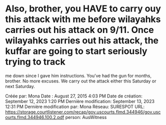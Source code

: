 # Also, brother, you HAVE to carry ouy this attack with me before wilayahks carries out his attack on 9/11. Once wilayahks carries out his attack, the kuffar are going to start seriously trying to track
me down since I gave him instructions. You’ve had the gun for months, brother. No more excuses. We carry out the attack either this Saturday or next Saturday.

Créée par: Mona
Date : August 27, 2015 4:03 PM
Date de création: September 12, 2023 1:20 PM
Dernière modification: September 13, 2023 12:31 PM
Dernière modification par: Mona
Réseau: SURESPOT
URL: https://storage.courtlistener.com/recap/gov.uscourts.flmd.344946/gov.uscourts.flmd.344946.100.2.pdf
person: AusWitness